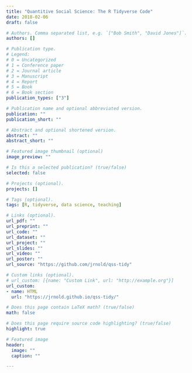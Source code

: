 ```yaml
---
title: "Quantitive Social Science: The R Tidyverse Code"
date: 2018-02-06
draft: false

# Authors. Comma separated list, e.g. `["Bob Smith", "David Jones"]`.
authors: []

# Publication type.
# Legend:
# 0 = Uncategorized
# 1 = Conference paper
# 2 = Journal article
# 3 = Manuscript
# 4 = Report
# 5 = Book
# 6 = Book section
publication_types: ["3"]

# Publication name and optional abbreviated version.
publication: ""
publication_short: ""

# Abstract and optional shortened version.
abstract: ""
abstract_short: ""

# Featured image thumbnail (optional)
image_preview: ""

# Is this a selected publication? (true/false)
selected: false

# Projects (optional).
projects: []

# Tags (optional).
tags: [R, tidyverse, data science, teaching]

# Links (optional).
url_pdf: ""
url_preprint: ""
url_code: ""
url_dataset: ""
url_project: ""
url_slides: ""
url_video: ""
url_poster: ""
url_source: "https://github.com/jrnold/qss-tidy"

# Custom links (optional).
# url_custom: [{name: "Custom Link", url: "http://example.org"}]
url_custom:
- name: HTML
  url: "https://jrnold.github.io/qss-tidy/"

# Does this page contain LaTeX math? (true/false)
math: false

# Does this page require source code highlighting? (true/false)
highlight: true

# Featured image
header:
  image: ""
  caption: ""

---
```

